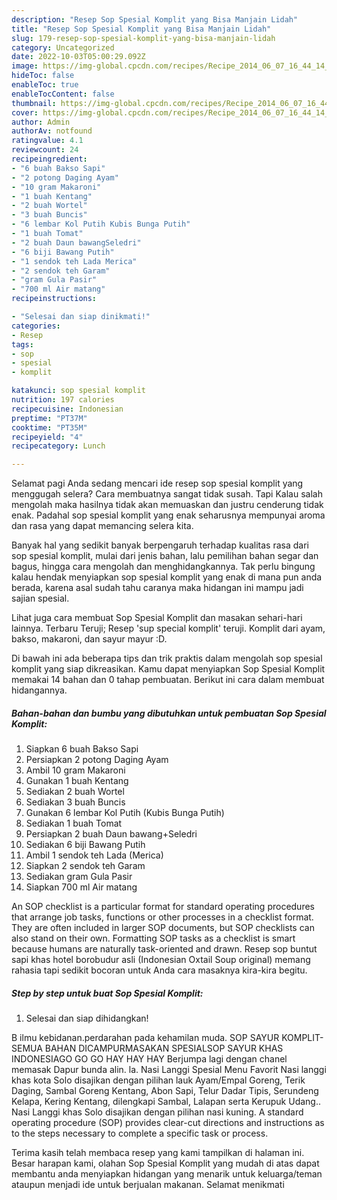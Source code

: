 ```yaml
---
description: "Resep Sop Spesial Komplit yang Bisa Manjain Lidah"
title: "Resep Sop Spesial Komplit yang Bisa Manjain Lidah"
slug: 179-resep-sop-spesial-komplit-yang-bisa-manjain-lidah
category: Uncategorized
date: 2022-10-03T05:00:29.092Z
image: https://img-global.cpcdn.com/recipes/Recipe_2014_06_07_16_44_14_943_289ccc/680x482cq70/sop-spesial-komplit-foto-resep-utama.jpg
hideToc: false
enableToc: true
enableTocContent: false
thumbnail: https://img-global.cpcdn.com/recipes/Recipe_2014_06_07_16_44_14_943_289ccc/680x482cq70/sop-spesial-komplit-foto-resep-utama.jpg
cover: https://img-global.cpcdn.com/recipes/Recipe_2014_06_07_16_44_14_943_289ccc/680x482cq70/sop-spesial-komplit-foto-resep-utama.jpg
author: Admin
authorAv: notfound
ratingvalue: 4.1
reviewcount: 24
recipeingredient:
- "6 buah Bakso Sapi"
- "2 potong Daging Ayam"
- "10 gram Makaroni"
- "1 buah Kentang"
- "2 buah Wortel"
- "3 buah Buncis"
- "6 lembar Kol Putih Kubis Bunga Putih"
- "1 buah Tomat"
- "2 buah Daun bawangSeledri"
- "6 biji Bawang Putih"
- "1 sendok teh Lada Merica"
- "2 sendok teh Garam"
- "gram Gula Pasir"
- "700 ml Air matang"
recipeinstructions:

- "Selesai dan siap dinikmati!"
categories:
- Resep
tags:
- sop
- spesial
- komplit

katakunci: sop spesial komplit 
nutrition: 197 calories
recipecuisine: Indonesian
preptime: "PT37M"
cooktime: "PT35M"
recipeyield: "4"
recipecategory: Lunch

---
```



Selamat pagi Anda sedang mencari ide resep sop spesial komplit yang menggugah selera? Cara membuatnya sangat tidak susah. Tapi Kalau salah mengolah maka hasilnya tidak akan memuaskan dan justru cenderung tidak enak. Padahal sop spesial komplit yang enak seharusnya mempunyai aroma dan rasa yang dapat memancing selera kita.


Banyak hal yang sedikit banyak berpengaruh terhadap kualitas rasa dari sop spesial komplit, mulai dari jenis bahan, lalu pemilihan bahan segar dan bagus, hingga cara mengolah dan menghidangkannya. Tak perlu bingung kalau hendak menyiapkan sop spesial komplit yang enak di mana pun anda berada, karena asal sudah tahu caranya maka hidangan ini mampu jadi sajian spesial.

Lihat juga cara membuat Sop Spesial Komplit dan masakan sehari-hari lainnya. Terbaru Teruji; Resep &#39;sup special komplit&#39; teruji. Komplit dari ayam, bakso, makaroni, dan sayur mayur :D.


Di bawah ini ada beberapa tips dan trik praktis dalam mengolah sop spesial komplit yang siap dikreasikan. Kamu dapat menyiapkan Sop Spesial Komplit memakai 14 bahan dan 0 tahap pembuatan. Berikut ini cara dalam membuat hidangannya.

<!--inarticleads1-->

##### Bahan-bahan dan bumbu yang dibutuhkan untuk pembuatan Sop Spesial Komplit:

1. Siapkan 6 buah Bakso Sapi
1. Persiapkan 2 potong Daging Ayam
1. Ambil 10 gram Makaroni
1. Gunakan 1 buah Kentang
1. Sediakan 2 buah Wortel
1. Sediakan 3 buah Buncis
1. Gunakan 6 lembar Kol Putih (Kubis Bunga Putih)
1. Sediakan 1 buah Tomat
1. Persiapkan 2 buah Daun bawang+Seledri
1. Sediakan 6 biji Bawang Putih
1. Ambil 1 sendok teh Lada (Merica)
1. Siapkan 2 sendok teh Garam
1. Sediakan gram Gula Pasir
1. Siapkan 700 ml Air matang


An SOP checklist is a particular format for standard operating procedures that arrange job tasks, functions or other processes in a checklist format. They are often included in larger SOP documents, but SOP checklists can also stand on their own. Formatting SOP tasks as a checklist is smart because humans are naturally task-oriented and drawn. Resep sop buntut sapi khas hotel borobudur asli (Indonesian Oxtail Soup original) memang rahasia tapi sedikit bocoran untuk Anda cara masaknya kira-kira begitu. 

<!--inarticleads2-->

##### Step by step untuk buat Sop Spesial Komplit:


1. Selesai dan siap dihidangkan!

B ilmu kebidanan.perdarahan pada kehamilan muda. SOP SAYUR KOMPLIT-SEMUA BAHAN DICAMPURMASAKAN SPESIALSOP SAYUR KHAS INDONESIAGO GO GO HAY HAY HAY Berjumpa lagi dengan chanel memasak Dapur bunda alin. la. Nasi Langgi Spesial Menu Favorit Nasi langgi khas kota Solo disajikan dengan pilihan lauk Ayam/Empal Goreng, Terik Daging, Sambal Goreng Kentang, Abon Sapi, Telur Dadar Tipis, Serundeng Kelapa, Kering Kentang, dilengkapi Sambal, Lalapan serta Kerupuk Udang.. Nasi Langgi khas Solo disajikan dengan pilihan nasi kuning. A standard operating procedure (SOP) provides clear-cut directions and instructions as to the steps necessary to complete a specific task or process. 

Terima kasih telah membaca resep yang kami tampilkan di halaman ini. Besar harapan kami, olahan Sop Spesial Komplit yang mudah di atas dapat membantu anda menyiapkan hidangan yang menarik untuk keluarga/teman ataupun menjadi ide untuk berjualan makanan. Selamat menikmati
